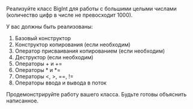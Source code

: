 Реализуйте класс BigInt для работы с большими целыми числами (количество цифр в числе не превосходит 1000).

У вас должны быть реализованы:
1.	Базовый конструктор
2.	Конструктор копирования (если необходим)
3.	Оператор присваивания копированием (если необходим)
4.	Деструктор (если необходим)
5.	Операторы + и +=
6.	Операторы * и *=
7.	Операторы <, >, ==, !=
8.	Операторы ввода и вывода в поток

Продемонстрируйте работу вашего класса. Будьте готовы объяснить написанное.
